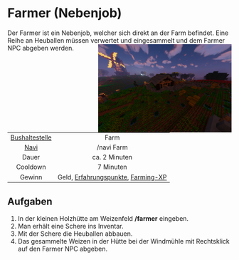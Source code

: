 # Farmer (Nebenjob)
Der Farmer ist ein Nebenjob, welcher sich direkt an der Farm befindet. Eine Reihe an Heuballen müssen verwertet und eingesammelt und dem Farmer NPC abgeben werden. <img align="right" width="300" eight="150" src="../../../assets/image/nebenjobs/Farmer.png">


| | |
|:-:|:-:|
| [Bushaltestelle](../../pages/öpnv/bus.md) | Farm |
| [Navi](../../pages/allgemein/navigation.md) | /navi Farm |
| Dauer | ca. 2 Minuten |
| Cooldown | 7 Minuten |
| Gewinn | Geld, [Erfahrungspunkte](../../pages/allgemein/level.md), [Farming-XP](../..//pages/skills/farming.md) |

## Aufgaben
1. In der kleinen Holzhütte am Weizenfeld **/farmer** eingeben.
2. Man erhält eine Schere ins Inventar.
3. Mit der Schere die Heuballen abbauen.
4. Das gesammelte Weizen in der Hütte bei der Windmühle mit Rechtsklick auf den Farmer NPC abgeben.
